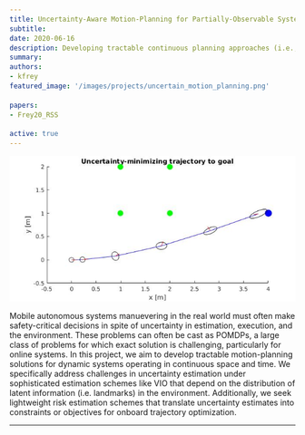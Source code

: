 ```yaml
---
title: Uncertainty-Aware Motion-Planning for Partially-Observable Systems
subtitle:
date: 2020-06-16
description: Developing tractable continuous planning approaches (i.e., trajectory optimization) which achieve robustness by explicitly accounting for process and estimation uncertainty and accurately assessing risk.
summary:
authors:
- kfrey
featured_image: '/images/projects/uncertain_motion_planning.png'

papers:
- Frey20_RSS

active: true
---
```


![](/images/projects/traj_optim_active_sensing.jpg)

Mobile autonomous systems manuevering in the real world must often make safety-critical decisions in spite of uncertainty in estimation, execution, and the environment.
These problems can often be cast as POMDPs, a large class of problems for which exact solution is challenging, particularly for online systems.
In this project, we aim to develop tractable motion-planning solutions for dynamic systems operating in continuous space and time.
We specifically address challenges in uncertainty estimation under sophisticated estimation schemes like VIO that depend on the distribution of latent information (i.e. landmarks) in the environment.
Additionally, we seek lightweight risk estimation schemes that translate uncertainty estimates into constraints or objectives for onboard trajectory optimization.

---
